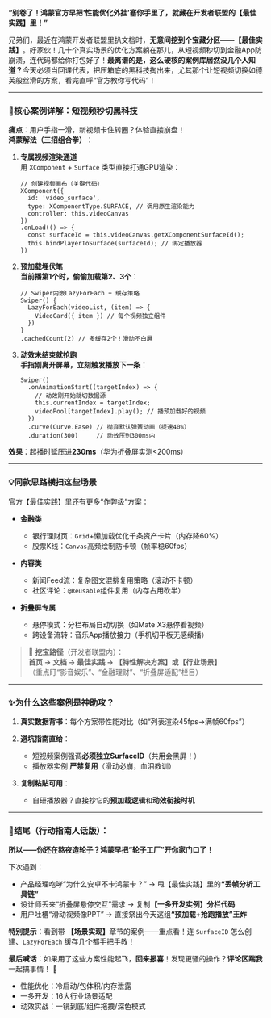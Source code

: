 **“别卷了！鸿蒙官方早把‘性能优化外挂’塞你手里了，就藏在开发者联盟的【最佳实践】里！”​**​

兄弟们，最近在鸿蒙开发者联盟里扒文档时，​**​无意间挖到个宝藏分区——【最佳实践】​**​。好家伙！几十个真实场景的优化方案躺在那儿，从短视频秒切到金融App防崩溃，连代码都给你打包好了！​**​最离谱的是，这么硬核的案例库居然没几个人知道？​**​ 今天必须当回课代表，把压箱底的黑科技掏出来，尤其那个让短视频切换如德芙般丝滑的方案，看完直呼“官方教你写代码”！

* * *

### 🌟 ​**​核心案例详解：短视频秒切黑科技​**​

​**​痛点​**​：用户手指一滑，新视频卡住转圈？体验直接崩盘！  
​**​鸿蒙解法（三招组合拳）​**​：

1.  ​**​专属视频渲染通道​**​  
    用 `XComponent` + `Surface` 类型直接打通GPU渲染：

    ```
    // 创建视频画布（关键代码）  
    XComponent({  
      id: 'video_surface',  
      type: XComponentType.SURFACE, // 调用原生渲染能力  
      controller: this.videoCanvas  
    })  
    .onLoad(() => {  
      const surfaceId = this.videoCanvas.getXComponentSurfaceId();  
      this.bindPlayerToSurface(surfaceId); // 绑定播放器  
    })  
    ```

1.  ​**​预加载埋伏笔​**​  
    ​**​当前播第1个时，偷偷加载第2、3个​**​：

    ```
    // Swiper内嵌LazyForEach + 缓存策略  
    Swiper() {  
      LazyForEach(videoList, (item) => {  
        VideoCard({ item }) // 每个视频独立组件  
      })  
    }  
    .cachedCount(2) // 多缓存2个！滑动不白屏  
    ```

1.  ​**​动效未结束就抢跑​**​  
    ​**​手指刚离开屏幕，立刻触发播放下一条​**​：

    ```
    Swiper()  
      .onAnimationStart((targetIndex) => {  
        // 动效刚开始就切数据源  
        this.currentIndex = targetIndex;  
        videoPool[targetIndex].play(); // 播预加载好的视频  
      })  
      .curve(Curve.Ease) // 抛弃默认弹簧动画（提速40%）  
      .duration(300)     // 动效压到300ms内  
    ```

​**​效果​**​：起播时延压进 ​**​230ms​**​（华为折叠屏实测<200ms）

* * *

### 💡 ​**​同款思路横扫这些场景​**​

官方【最佳实践】里还有更多“作弊级”方案：

-   ​**​金融类​**​

    -   银行理财页：`Grid`+懒加载优化千条资产卡片（内存降60%）
    -   股票K线：`Canvas`高频绘制防卡顿（帧率稳60fps）

-   ​**​内容类​**​

    -   新闻Feed流：复杂图文混排复用策略（滚动不卡顿）
    -   社区评论：`@Reusable`组件复用（内存占用砍半）

-   ​**​折叠屏专属​**​

    -   悬停模式：分栏布局自动切换（如Mate X3悬停看视频）
    -   跨设备流转：音乐App播放接力（手机切平板无感续播）

> 📌 ​**​挖宝路径​**​（开发者联盟内）：  
> ​**​首页 → 文档 → 最佳实践 → 【特性解决方案】或【行业场景】​**​  
> （重点盯“影音娱乐”、“金融理财”、“折叠屏适配”栏目）

* * *

### ✨ ​**​为什么这些案例是神助攻？​**​

1.  ​**​真实数据背书​**​：每个方案带性能对比（如“列表渲染45fps→满帧60fps”）

1.  ​**​避坑指南直给​**​：

    -   短视频案例强调 ​**​必须独立SurfaceID​**​（共用会黑屏！）
    -   播放器实例 ​**​严禁复用​**​（滑动必崩，血泪教训）

1.  ​**​复制粘贴可用​**​：

    -   自研播放器？直接抄它的​**​预加载逻辑​**​和​**​动效衔接时机​**​

* * *

### 🚀 ​**​结尾（行动指南人话版）：​**​

​**​所以——你还在熬夜造轮子？鸿蒙早把“轮子工厂”开你家门口了！​**​

下次遇到：

-   产品经理咆哮“为什么安卓不卡鸿蒙卡？” → 甩【最佳实践】里的 ​**​“丢帧分析工具链”​**​
-   设计师丢来“折叠屏悬停交互”需求 → 复制 ​**​【一多开发实例】分栏代码​**​
-   用户吐槽“滑动视频像PPT” → 直接祭出今天这组 ​**​“预加载+抢跑播放”王炸​**​

​**​特别提示​**​：看到带 ​**​【场景实现】​**​ 章节的案例——重点看！连 `SurfaceID` 怎么创建、`LazyForEach` 缓存几个都手把手教！

​**​最后喊话​**​：如果用了这些方案性能起飞，​**​回来报喜​**​！发现更骚的操作？​**​评论区踹我​**​一起搞事情！ 👊

-   性能优化：冷启动/包体积/内存泄露
-   一多开发：16大行业场景适配
-   动效实战：一镜到底/组件拖拽/深色模式

